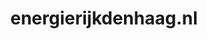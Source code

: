 ---
layout: post
title:  "energierijkdenhaag.nl"
internal_url:  "/dutchgov/energierijkdenhaag.nl.html"
categories: dutchgov
---